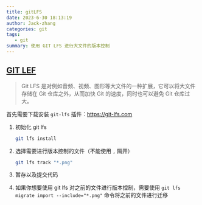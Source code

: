 ```yaml
---
title: gitLFS
date: 2023-6-30 18:13:19
author: Jack-zhang
categories: git
tags:
   - git
summary: 使用 GIT LFS 进行大文件的版本控制
---
```


## [GIT LEF](https://git-lfs.com)

> Git LFS 是对例如音频、视频、图形等大文件的一种扩展，它可以将大文件存储在 Git 仓库之外，从而加快 Git 的速度，同时也可以避免 Git 仓库过大。

首先需要下载安装 `git-lfs` 插件：<https://git-lfs.com>

1. 初始化 git lfs

    ```bash
    git lfs install
    ```

2. 选择需要进行版本控制的文件（不能使用 `,` 隔开）

    ```bash
    git lfs track "*.png"
    ```

3. 暂存以及提交代码
4. 如果你想要使用 git lfs 对之前的文件进行版本控制，需要使用 `git lfs migrate import --include="*.png"` 命令将之前的文件进行迁移
